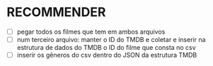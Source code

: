 # RECOMMENDER

<!-- FAZER TUDO VIA ARQUIVO, E DEPOIS EU SUBO -->
- [ ] pegar todos os filmes que tem em ambos arquivos
- [ ] num terceiro arquivo: manter o ID do TMDB e coletar e inserir na estrutura de dados do TMDB o ID do filme que consta no csv
- [ ] inserir os gêneros do csv dentro do JSON da estrutura TMDB
